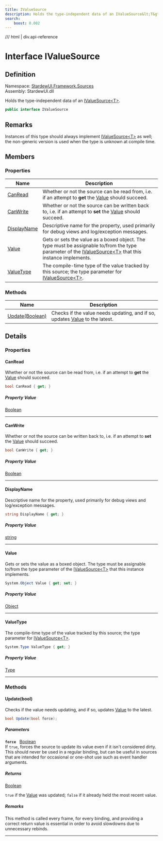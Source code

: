 ```yaml
---
title: IValueSource
description: Holds the type-independent data of an IValueSource&lt;T&gt;.
search:
    boost: 0.002
---
```


<link rel="stylesheet" href="/StardewUI/stylesheets/reference.css" />

/// html | div.api-reference

# Interface IValueSource

## Definition

<div class="api-definition" markdown>

Namespace: [StardewUI.Framework.Sources](index.md)  
Assembly: StardewUI.dll  

</div>

Holds the type-independent data of an [IValueSource&lt;T&gt;](ivaluesource-1.md).

```cs
public interface IValueSource
```

## Remarks

Instances of this type should always implement [IValueSource&lt;T&gt;](ivaluesource-1.md) as well; the non-generic version is used when the type is unknown at compile time.

## Members

### Properties

 | Name | Description |
| --- | --- |
| [CanRead](#canread) | Whether or not the source can be read from, i.e. if an attempt to **get** the [Value](ivaluesource.md#value) should succeed. | 
| [CanWrite](#canwrite) | Whether or not the source can be written back to, i.e. if an attempt to **set** the [Value](ivaluesource.md#value) should succeed. | 
| [DisplayName](#displayname) | Descriptive name for the property, used primarily for debug views and log/exception messages. | 
| [Value](#value) | Gets or sets the value as a boxed object. The type must be assignable to/from the type parameter of the [IValueSource&lt;T&gt;](ivaluesource-1.md) that this instance implements. | 
| [ValueType](#valuetype) | The compile-time type of the value tracked by this source; the type parameter for [IValueSource&lt;T&gt;](ivaluesource-1.md). | 

### Methods

 | Name | Description |
| --- | --- |
| [Update(Boolean)](#updatebool) | Checks if the value needs updating, and if so, updates [Value](ivaluesource.md#value) to the latest. | 

## Details

### Properties

#### CanRead

Whether or not the source can be read from, i.e. if an attempt to **get** the [Value](ivaluesource.md#value) should succeed.

```cs
bool CanRead { get; }
```

##### Property Value

[Boolean](https://learn.microsoft.com/en-us/dotnet/api/system.boolean)

-----

#### CanWrite

Whether or not the source can be written back to, i.e. if an attempt to **set** the [Value](ivaluesource.md#value) should succeed.

```cs
bool CanWrite { get; }
```

##### Property Value

[Boolean](https://learn.microsoft.com/en-us/dotnet/api/system.boolean)

-----

#### DisplayName

Descriptive name for the property, used primarily for debug views and log/exception messages.

```cs
string DisplayName { get; }
```

##### Property Value

[string](https://learn.microsoft.com/en-us/dotnet/api/system.string)

-----

#### Value

Gets or sets the value as a boxed object. The type must be assignable to/from the type parameter of the [IValueSource&lt;T&gt;](ivaluesource-1.md) that this instance implements.

```cs
System.Object Value { get; set; }
```

##### Property Value

[Object](https://learn.microsoft.com/en-us/dotnet/api/system.object)

-----

#### ValueType

The compile-time type of the value tracked by this source; the type parameter for [IValueSource&lt;T&gt;](ivaluesource-1.md).

```cs
System.Type ValueType { get; }
```

##### Property Value

[Type](https://learn.microsoft.com/en-us/dotnet/api/system.type)

-----

### Methods

#### Update(bool)

Checks if the value needs updating, and if so, updates [Value](ivaluesource.md#value) to the latest.

```cs
bool Update(bool force);
```

##### Parameters

**`force`** &nbsp; [Boolean](https://learn.microsoft.com/en-us/dotnet/api/system.boolean)  
If `true`, forces the source to update its value even if it isn't considered dirty. This should never be used in a regular binding, but can be useful in sources that are intended for occasional or one-shot use such as event handler arguments.

##### Returns

[Boolean](https://learn.microsoft.com/en-us/dotnet/api/system.boolean)

  `true` if the [Value](ivaluesource.md#value) was updated; `false` if it already held the most recent value.

##### Remarks

This method is called every frame, for every binding, and providing a correct return value is essential in order to avoid slowdowns due to unnecessary rebinds.

-----

